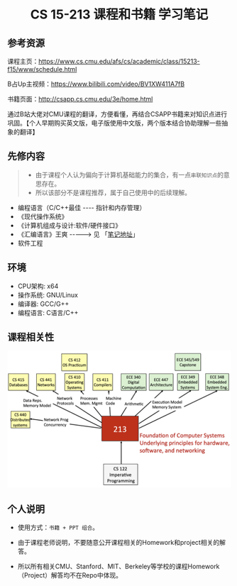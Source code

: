 <h1><center> CS 15-213 课程和书籍 学习笔记</center></h1>

## 参考资源
课程主页：https://www.cs.cmu.edu/afs/cs/academic/class/15213-f15/www/schedule.html

B占Up主视频：https://www.bilibili.com/video/BV1XW411A7fB

书籍页面：http://csapp.cs.cmu.edu/3e/home.html

通过B站大佬对CMU课程的翻译，方便看懂，再结合CSAPP书籍来对知识点进行巩固。【个人早期购买英文版，电子版使用中文版，两个版本结合协助理解一些抽象的翻译】

## 先修内容
> - 由于课程个人认为偏向于计算机基础能力的集合，有一点`串联知识点`的意思存在。
> - 所以该部分不是课程推荐，属于自己使用中的后续理解。

- 编程语言（C/C++最佳 ---- 指针和内存管理）
- 《现代操作系统》
- 《计算机组成与设计:软件/硬件接口》
- 《汇编语言》王爽 -----> 见 「[笔记地址]()」
- 软件工程

## 环境
- CPU架构: x64
- 操作系统: GNU/Linux
- 编译器: GCC/G++
- 编程语言: C语言/C++

## 课程相关性

![](./img/cs15213role.png)

## 个人说明
- 使用方式：`书籍 + PPT 组合`。

- 由于课程老师说明，不要随意公开课程相关的Homework和project相关的解答。

- 所以所有相关CMU、Stanford、MIT、Berkeley等学校的课程Homework（Project）解答均不在Repo中体现。